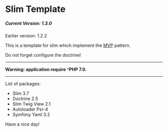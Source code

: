<h1>Slim Template</h1>
<h5>Current Version: 1.3.0</h5>
<p>Earlier version: 1.2.2</p>

<main>
<p>This is a template for slim which implement the <a href="https://en.wikipedia.org/wiki/Model%E2%80%93view%E2%80%93presenter">MVP</a> pattern.</p>
<p>Do not forget configure the doctrine!</p>

<hr>
<b>Warning: application require ^PHP 7.0.</b>
<hr>
    
<p>List of packages:</p>
<ul>
    <li>Slim 3.7</li>
    <li>Doctrine 2.5</li>
    <li>Slim Twig View 2.1</li>
    <li>Autoloader Psr-4</li>
    <li>Symfony Yaml 3.2</li>
</ul>
</main>

<footer>
    <p>Have a nice day!</p>
</footer>   
